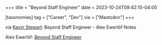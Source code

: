 +++
title = "Beyond Staff Engineer"
date = 2023-10-24T09:42:10-04:00

[taxonomies]
tag = ["Career", "Dev"]
via = ["Mastodon"]
+++

via [Kevin Stewart](https://hachyderm.io/@kstewart/111287715694625734): Beyond Staff Engineer - Alex Ewerlöf Notes

<!-- more -->

Alex Ewerlöf: [Beyond Staff Engineer](https://blog.alexewerlof.com/p/beyond-staff-engineer)
